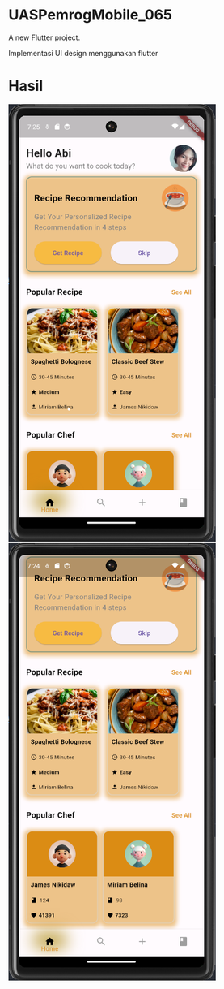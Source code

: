 # UASPemrogMobile_065

A new Flutter project.

Implementasi UI design menggunakan flutter

# Hasil

![A POS application](src/hasil.png)
![A POS application](src/hasil2.png)
